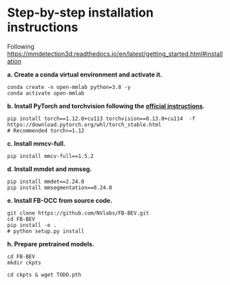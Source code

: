 # Step-by-step installation instructions

Following https://mmdetection3d.readthedocs.io/en/latest/getting_started.html#installation



**a. Create a conda virtual environment and activate it.**
```shell
conda create -n open-mmlab python=3.8 -y
conda activate open-mmlab
```

**b. Install PyTorch and torchvision following the [official instructions](https://pytorch.org/).**
```shell
pip install torch==1.12.0+cu113 torchvision==0.13.0+cu114  -f https://download.pytorch.org/whl/torch_stable.html
# Recommended torch>=1.12
```

**c. Install mmcv-full.**
```shell
pip install mmcv-full==1.5.2

```

**d. Install mmdet and mmseg.**
```shell
pip install mmdet==2.24.0
pip install mmsegmentation==0.24.0
```

**e. Install FB-OCC from source code.**
```shell
git clone https://github.com/NVlabs/FB-BEV.git
cd FB-BEV
pip install -e .
# python setup.py install
```


**h. Prepare pretrained models.**
```shell
cd FB-BEV
mkdir ckpts

cd ckpts & wget TODO.pth
```
